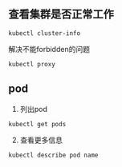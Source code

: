 ## 查看集群是否正常工作

`kubectl cluster-info`

解决不能forbidden的问题
```
kubectl proxy
```

## pod

1. 列出pod
```
kubectl get pods
```
2. 查看更多信息
```
kubectl describe pod name
```
